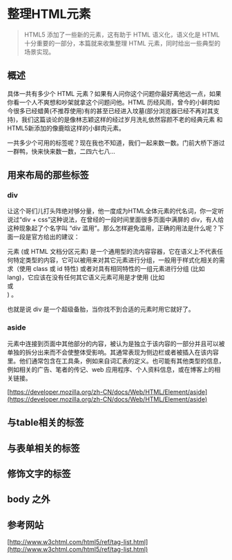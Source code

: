 # 整理HTML元素

> HTML5 添加了一些新的元素，这有助于 HTML 语义化，语义化是 HTML 十分重要的一部分，本篇就来收集整理 HTML 元素，同时给出一些典型的场景实现。

## 概述

具体一共有多少个 HTML 元素？如果有人问你这个问题你最好离他远一点，如果你看一个人不爽想和吵架就拿这个问题问他。HTML 历经风雨，曾今的小鲜肉如今很多已经蜡黄(不推荐使用)有的甚至已经进入坟墓(部分浏览器已经不再对其支持)，我们这篇谈论的是像林志颖这样的经过岁月洗礼依然容颜不老的经典元素 和 HTML5新添加的像鹿晗这样的小鲜肉元素。

一共多少个可用的标签呢？现在我也不知道，我们一起来数一数。门前大桥下游过一群鸭，快来快来数一数，二四六七八...

## 用来布局的那些标签

### div

让这个哥们儿打头阵绝对够分量，他一度成为HTML全体元素的代名词，你一定听说过“div + css”这种说法，在曾经的一段时间里面很多页面中满屏的 div，有人给这种现象起了个名字叫 “div 滥用”。那么怎样避免滥用，正确的用法是什么呢？下面一段是官方给出的建议：

<div> 元素 (或 HTML 文档分区元素) 是一个通用型的流内容容器，它在语义上不代表任何特定类型的内容，它可以被用来对其它元素进行分组，一般用于样式化相关的需求（使用 class 或 id 特性) 或者对具有相同特性的一组元素进行分组 (比如 lang)，它应该在没有任何其它语义元素可用是才使用 (比如 <article> 或 <nav>) 。

也就是说 div 是一个超级备胎，当你找不到合适的元素时用它就好了。

### aside

<aside> 元素中连接到页面中其他部分的内容，被认为是独立于该内容的一部分并且可以被单独的拆分出来而不会使整体受影响。其通常表现为侧边栏或者被插入在该内容里。他们通常包含在工具条，例如来自词汇表的定义。也可能有其他类型的信息，例如相关的广告、笔者的传记、web 应用程序、个人资料信息，或在博客上的相关链接。

[https://developer.mozilla.org/zh-CN/docs/Web/HTML/Element/aside](https://developer.mozilla.org/zh-CN/docs/Web/HTML/Element/aside)

## 与table相关的标签

## 与表单相关的标签

## 修饰文字的标签

## body 之外

## 参考网站

[http://www.w3chtml.com/html5/ref/tag-list.html](http://www.w3chtml.com/html5/ref/tag-list.html)

